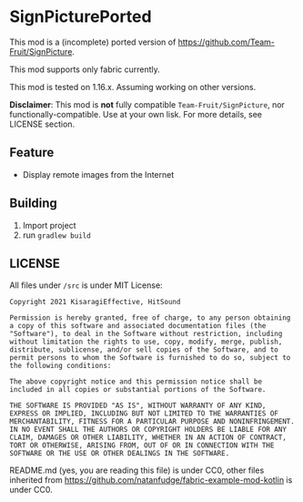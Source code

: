 # SignPicturePorted
This mod is a (incomplete) ported version of https://github.com/Team-Fruit/SignPicture.

This mod supports only fabric currently.

This mod is tested on 1.16.x. Assuming working on other versions.

**Disclaimer**: This mod is **not** fully compatible `Team-Fruit/SignPicture`, nor functionally-compatible. Use at your own lisk. For more details, see LICENSE section.

## Feature
* Display remote images from the Internet

## Building
1. Import project
2. run `gradlew build`

## LICENSE
All files under `/src` is under MIT License:
```
Copyright 2021 KisaragiEffective, HitSound

Permission is hereby granted, free of charge, to any person obtaining a copy of this software and associated documentation files (the "Software"), to deal in the Software without restriction, including without limitation the rights to use, copy, modify, merge, publish, distribute, sublicense, and/or sell copies of the Software, and to permit persons to whom the Software is furnished to do so, subject to the following conditions:

The above copyright notice and this permission notice shall be included in all copies or substantial portions of the Software.

THE SOFTWARE IS PROVIDED "AS IS", WITHOUT WARRANTY OF ANY KIND, EXPRESS OR IMPLIED, INCLUDING BUT NOT LIMITED TO THE WARRANTIES OF MERCHANTABILITY, FITNESS FOR A PARTICULAR PURPOSE AND NONINFRINGEMENT. IN NO EVENT SHALL THE AUTHORS OR COPYRIGHT HOLDERS BE LIABLE FOR ANY CLAIM, DAMAGES OR OTHER LIABILITY, WHETHER IN AN ACTION OF CONTRACT, TORT OR OTHERWISE, ARISING FROM, OUT OF OR IN CONNECTION WITH THE SOFTWARE OR THE USE OR OTHER DEALINGS IN THE SOFTWARE.
```

README.md (yes, you are reading this file) is under CC0, other files inherited from https://github.com/natanfudge/fabric-example-mod-kotlin is under CC0.

